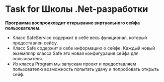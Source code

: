 # Task for Школы .Net-разработки
**Программа воспроиховдит открывание виртуального сейфа пользователем.**
* Класс SafeService содержит в себе весь функционал, который предоставлен сейфу.
* Класс Safe содержит в себе информацию о сейфе. Каждый новый экземпляр класса Safe это новая конфигурация сейфа для пользователя.
* Из класса Program мы запускам проект и предоставляем пользователю возможность попытать удачу и попробовать открыть сейф.
